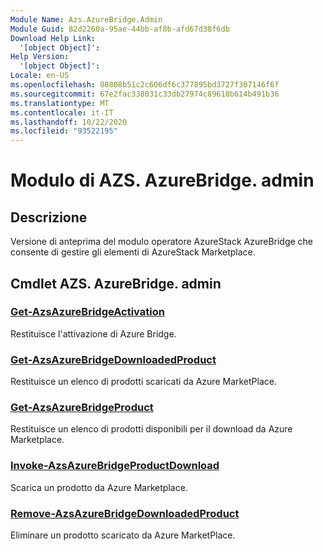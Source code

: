 ```yaml
---
Module Name: Azs.AzureBridge.Admin
Module Guid: 82d2260a-95ae-44bb-af8b-afd67d38f6db
Download Help Link:
  '[object Object]': 
Help Version:
  '[object Object]': 
Locale: en-US
ms.openlocfilehash: 08808b51c2c606df6c377895bd3727f307146f6f
ms.sourcegitcommit: 67e2fac338031c33db27974c89618b614b491b36
ms.translationtype: MT
ms.contentlocale: it-IT
ms.lasthandoff: 10/22/2020
ms.locfileid: "93522195"
---
```

# Modulo di AZS. AzureBridge. admin
## Descrizione
Versione di anteprima del modulo operatore AzureStack AzureBridge che consente di gestire gli elementi di AzureStack Marketplace.

## Cmdlet AZS. AzureBridge. admin
### [Get-AzsAzureBridgeActivation](Get-AzsAzureBridgeActivation.md)
Restituisce l'attivazione di Azure Bridge.

### [Get-AzsAzureBridgeDownloadedProduct](Get-AzsAzureBridgeDownloadedProduct.md)
Restituisce un elenco di prodotti scaricati da Azure MarketPlace.

### [Get-AzsAzureBridgeProduct](Get-AzsAzureBridgeProduct.md)
Restituisce un elenco di prodotti disponibili per il download da Azure Marketplace.

### [Invoke-AzsAzureBridgeProductDownload](Invoke-AzsAzureBridgeProductDownload.md)
Scarica un prodotto da Azure Marketplace.

### [Remove-AzsAzureBridgeDownloadedProduct](Remove-AzsAzureBridgeDownloadedProduct.md)
Eliminare un prodotto scaricato da Azure MarketPlace.

